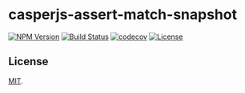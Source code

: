 # casperjs-assert-match-snapshot

[![NPM Version](https://img.shields.io/npm/v/casperjs-assert-match-snapshot.svg?style=flat)](https://www.npmjs.org/package/casperjs-assert-match-snapshot)
[![Build Status](https://travis-ci.org/roneyrao/casperjs-assert-match-snapshot.svg?branch=master)](https://travis-ci.org/roneyrao/casperjs-assert-match-snapshot)
[![codecov](https://codecov.io/gh/roneyrao/casperjs-assert-match-snapshot/branch/master/graph/badge.svg)](https://codecov.io/gh/roneyrao/casperjs-assert-match-snapshot)
[![License](https://img.shields.io/badge/license-MIT-blue.svg)](https://raw.githubusercontent.com/roneyrao/casperjs-assert-match-snapshot/master/LICENSE)


## License

[MIT](LICENSE).
